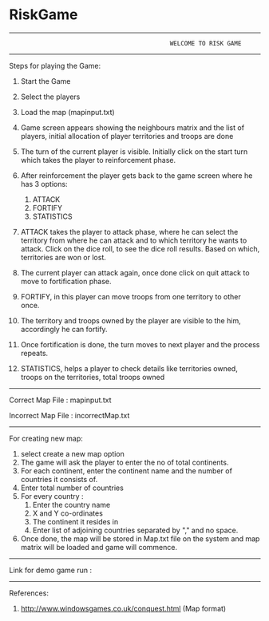 # RiskGame

----------------------------------------------------------------------------------------------------------------------------------------
                                                 WELCOME TO RISK GAME 
----------------------------------------------------------------------------------------------------------------------------------------
Steps for playing the Game:

1. Start the Game
2. Select the players
3. Load the map (mapinput.txt)
4. Game screen appears showing the neighbours matrix and the list of players, initial allocation of player territories and troops are done
5. The turn of the current player is visible. Initially click on the start turn which takes the player to reinforcement phase.
6. After reinforcement the player gets back to the game screen where he has 3 options:
   1. ATTACK
   2. FORTIFY
   3. STATISTICS
   
7. ATTACK takes the player to attack phase, where he can select the territory from where he can attack and to which territory he wants to attack. Click on the dice roll, to see the dice roll results. Based on which, territories are won or lost. 
8. The current player can attack again, once done click on quit attack to move to fortification phase.
9. FORTIFY, in this player can move troops from one territory to other once.
10. The territory and troops owned by the player are visible to the him, accordingly he can fortify.
11. Once fortification is done, the turn moves to next player and the process repeats.
12. STATISTICS, helps a player to check details like territories owned, troops on the territories, total troops owned

-----------------------------------------------------------------------------------------------------------------------------

Correct Map File : 
mapinput.txt

Incorrect Map File : 
incorrectMap.txt

-----------------------------------------------------------------------------------------------------------------------------

For creating new map:
1. select create a new map option
2. The game will ask the player to enter the no of total continents.
3. For each continent, enter the continent name and the number of countries it consists of.
4. Enter total number of countries
5. For every country :
   1. Enter the country name
   2. X and Y co-ordinates
   3. The continent it resides in
   4. Enter list of adjoining countries separated by "," and no space.
6. Once done, the map will be stored in Map.txt file on the system and map matrix will be loaded and game will commence. 

-----------------------------------------------------------------------------------------------------------------------------

Link for demo game run : 

-----------------------------------------------------------------------------------------------------------------------------

References:

1) http://www.windowsgames.co.uk/conquest.html (Map format)

